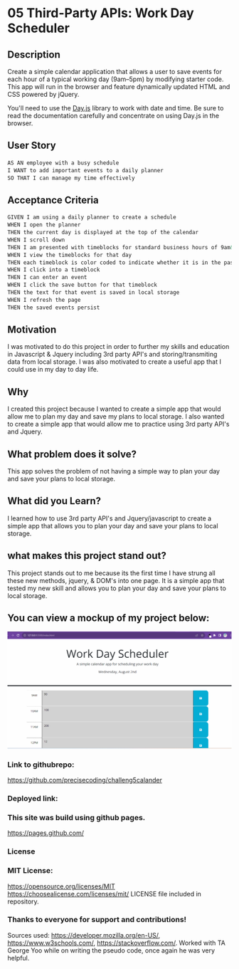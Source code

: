 # 05 Third-Party APIs: Work Day Scheduler

## Description

Create a simple calendar application that allows a user to save events for each hour of a typical working day (9am&ndash;5pm) by modifying starter code. This app will run in the browser and feature dynamically updated HTML and CSS powered by jQuery.

You'll need to use the [Day.js](https://day.js.org/en/) library to work with date and time. Be sure to read the documentation carefully and concentrate on using Day.js in the browser.

## User Story

```md
AS AN employee with a busy schedule
I WANT to add important events to a daily planner
SO THAT I can manage my time effectively
```

## Acceptance Criteria

```md
GIVEN I am using a daily planner to create a schedule
WHEN I open the planner
THEN the current day is displayed at the top of the calendar
WHEN I scroll down
THEN I am presented with timeblocks for standard business hours of 9am&ndash;5pm
WHEN I view the timeblocks for that day
THEN each timeblock is color coded to indicate whether it is in the past, present, or future
WHEN I click into a timeblock
THEN I can enter an event
WHEN I click the save button for that timeblock
THEN the text for that event is saved in local storage
WHEN I refresh the page
THEN the saved events persist
```
## Motivation

I was motivated to do this project in order to further my skills and education in Javascript & Jquery including 3rd party API's and storing/transmiting data from local storage. I was also motivated to create a useful app that I could use in my day to day life.

## Why 

I created this project because I wanted to create a simple app that would allow me to plan my day and save my plans to local storage. I also wanted to create a simple app that would allow me to practice using 3rd party API's and Jquery.

## What problem does it solve?

This app solves the problem of not having a simple way to plan your day and save your plans to local storage.

## What did you Learn?

I learned how to use 3rd party API's and Jquery/javascript to create a simple app that allows you to plan your day and save your plans to local storage.

## what makes this project stand out?

This project stands out to me because its the first time I have strung all these new methods, jquery, & DOM's into one page. It is a simple app that tested my new skill and allows you to plan your day and save your plans to local storage.

## You can view a mockup of my project below:

![Calander App](./Assets/images/project5stillshot.png)

### Link to githubrepo:

https://github.com/precisecoding/challeng5calander

### Deployed link:



### This site was build using github pages.

https://pages.github.com/

### License

### MIT License: 
https://opensource.org/licenses/MIT 
https://choosealicense.com/licenses/mit/ 
LICENSE file included in repository.

### Thanks to everyone for support and contributions!

Sources used: https://developer.mozilla.org/en-US/, https://www.w3schools.com/, https://stackoverflow.com/. Worked with TA George Yoo while on writing the pseudo code, once again he was very helpful.
